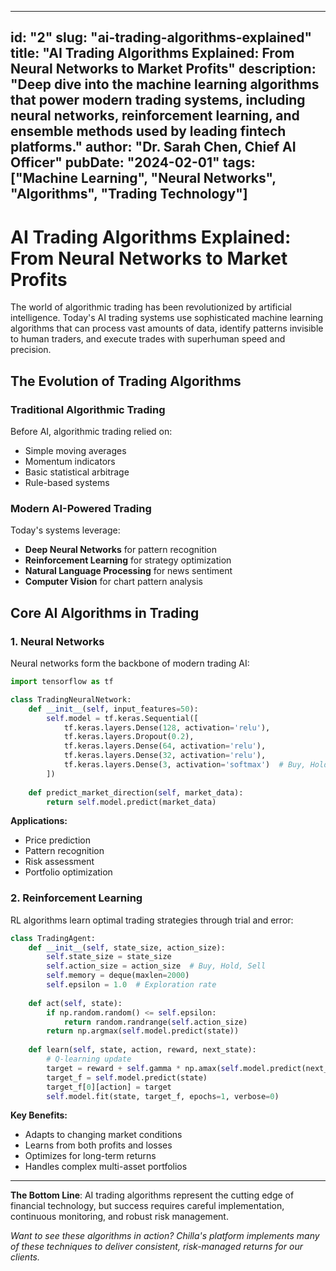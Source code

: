
---
id: "2"
slug: "ai-trading-algorithms-explained"
title: "AI Trading Algorithms Explained: From Neural Networks to Market Profits"
description: "Deep dive into the machine learning algorithms that power modern trading systems, including neural networks, reinforcement learning, and ensemble methods used by leading fintech platforms."
author: "Dr. Sarah Chen, Chief AI Officer"
pubDate: "2024-02-01"
tags: ["Machine Learning", "Neural Networks", "Algorithms", "Trading Technology"]
---

# AI Trading Algorithms Explained: From Neural Networks to Market Profits

The world of algorithmic trading has been revolutionized by artificial intelligence. Today's AI trading systems use sophisticated machine learning algorithms that can process vast amounts of data, identify patterns invisible to human traders, and execute trades with superhuman speed and precision.

## The Evolution of Trading Algorithms

### Traditional Algorithmic Trading
Before AI, algorithmic trading relied on:
- Simple moving averages
- Momentum indicators  
- Basic statistical arbitrage
- Rule-based systems

### Modern AI-Powered Trading
Today's systems leverage:
- **Deep Neural Networks** for pattern recognition
- **Reinforcement Learning** for strategy optimization
- **Natural Language Processing** for news sentiment
- **Computer Vision** for chart pattern analysis

## Core AI Algorithms in Trading

### 1. Neural Networks

Neural networks form the backbone of modern trading AI:

```python
import tensorflow as tf

class TradingNeuralNetwork:
    def __init__(self, input_features=50):
        self.model = tf.keras.Sequential([
            tf.keras.layers.Dense(128, activation='relu'),
            tf.keras.layers.Dropout(0.2),
            tf.keras.layers.Dense(64, activation='relu'), 
            tf.keras.layers.Dense(32, activation='relu'),
            tf.keras.layers.Dense(3, activation='softmax')  # Buy, Hold, Sell
        ])
    
    def predict_market_direction(self, market_data):
        return self.model.predict(market_data)
```

**Applications:**
- Price prediction
- Pattern recognition
- Risk assessment
- Portfolio optimization

### 2. Reinforcement Learning

RL algorithms learn optimal trading strategies through trial and error:

```python
class TradingAgent:
    def __init__(self, state_size, action_size):
        self.state_size = state_size
        self.action_size = action_size  # Buy, Hold, Sell
        self.memory = deque(maxlen=2000)
        self.epsilon = 1.0  # Exploration rate
        
    def act(self, state):
        if np.random.random() <= self.epsilon:
            return random.randrange(self.action_size)
        return np.argmax(self.model.predict(state))
    
    def learn(self, state, action, reward, next_state):
        # Q-learning update
        target = reward + self.gamma * np.amax(self.model.predict(next_state))
        target_f = self.model.predict(state)
        target_f[0][action] = target
        self.model.fit(state, target_f, epochs=1, verbose=0)
```

**Key Benefits:**
- Adapts to changing market conditions
- Learns from both profits and losses
- Optimizes for long-term returns
- Handles complex multi-asset portfolios

---

**The Bottom Line**: AI trading algorithms represent the cutting edge of financial technology, but success requires careful implementation, continuous monitoring, and robust risk management.

*Want to see these algorithms in action? Chilla's platform implements many of these techniques to deliver consistent, risk-managed returns for our clients.*
